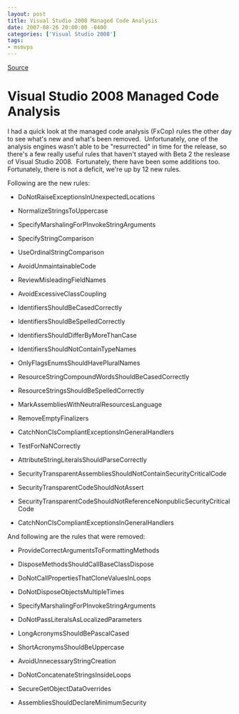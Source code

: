 ```yaml
---
layout: post
title: Visual Studio 2008 Managed Code Analysis
date: 2007-08-26 20:00:00 -0400
categories: ['Visual Studio 2008']
tags:
- msmvps
---
```

[Source](http://blogs.msmvps.com/peterritchie/2007/08/27/visual-studio-2008-managed-code-analysis/ "Permalink to Visual Studio 2008 Managed Code Analysis")

# Visual Studio 2008 Managed Code Analysis

I had a quick look at the managed code analysis (FxCop) rules the other day to see what's new and what's been removed.  Unfortunately, one of the analysis engines wasn't able to be "resurrected" in time for the release, so there's a few really useful rules that haven't stayed with Beta 2 the reslease of Visual Studio 2008.  Fortunately, there have been some additions too.  Fortunately, there is not a deficit, we're up by 12 new rules.

Following are the new rules:

  

  

* DoNotRaiseExceptionsInUnexpectedLocations

  

* NormalizeStringsToUppercase

  

* SpecifyMarshalingForPInvokeStringArguments

  

* SpecifyStringComparison

  

* UseOrdinalStringComparison

  

* AvoidUnmaintainableCode

  

* ReviewMisleadingFieldNames

  

* AvoidExcessiveClassCoupling

  

* IdentifiersShouldBeCasedCorrectly

  

* IdentifiersShouldBeSpelledCorrectly

  

* IdentifiersShouldDifferByMoreThanCase

  

* IdentifiersShouldNotContainTypeNames

  

* OnlyFlagsEnumsShouldHavePluralNames

  

* ResourceStringCompoundWordsShouldBeCasedCorrectly

  

* ResourceStringsShouldBeSpelledCorrectly

  

* MarkAssembliesWithNeutralResourcesLanguage

  

* RemoveEmptyFinalizers

  

* CatchNonClsCompliantExceptionsInGeneralHandlers

  

* TestForNaNCorrectly

  

* AttributeStringLiteralsShouldParseCorrectly

  

* SecurityTransparentAssembliesShouldNotContainSecurityCriticalCode

  

* SecurityTransparentCodeShouldNotAssert

  

* SecurityTransparentCodeShouldNotReferenceNonpublicSecurityCriticalCode

  

* CatchNonClsCompliantExceptionsInGeneralHandlers

And following are the rules that were removed:

  

  

* ProvideCorrectArgumentsToFormattingMethods

  

* DisposeMethodsShouldCallBaseClassDispose
  

* DoNotCallPropertiesThatCloneValuesInLoops

  

* DoNotDisposeObjectsMultipleTimes

  

* SpecifyMarshalingForPInvokeStringArguments

  

* DoNotPassLiteralsAsLocalizedParameters

  

* LongAcronymsShouldBePascalCased

  

* ShortAcronymsShouldBeUppercase

  

* AvoidUnnecessaryStringCreation

  

* DoNotConcatenateStringsInsideLoops
  

* SecureGetObjectDataOverrides

  

* AssembliesShouldDeclareMinimumSecurity


